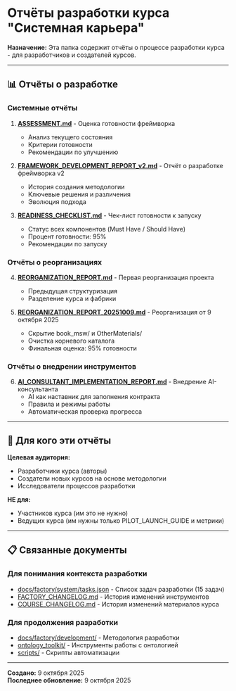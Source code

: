 # Отчёты разработки курса "Системная карьера"

**Назначение:** Эта папка содержит отчёты о процессе разработки курса - для разработчиков и создателей курсов.

---

## 📊 Отчёты о разработке

### Системные отчёты

1. **[ASSESSMENT.md](ASSESSMENT.md)** - Оценка готовности фреймворка
   - Анализ текущего состояния
   - Критерии готовности
   - Рекомендации по улучшению

2. **[FRAMEWORK_DEVELOPMENT_REPORT_v2.md](FRAMEWORK_DEVELOPMENT_REPORT_v2.md)** - Отчёт о разработке фреймворка v2
   - История создания методологии
   - Ключевые решения и различения
   - Эволюция подхода

3. **[READINESS_CHECKLIST.md](READINESS_CHECKLIST.md)** - Чек-лист готовности к запуску
   - Статус всех компонентов (Must Have / Should Have)
   - Процент готовности: 95%
   - Рекомендации по запуску

### Отчёты о реорганизациях

4. **[REORGANIZATION_REPORT.md](REORGANIZATION_REPORT.md)** - Первая реорганизация проекта
   - Предыдущая структуризация
   - Разделение курса и фабрики

5. **[REORGANIZATION_REPORT_20251009.md](REORGANIZATION_REPORT_20251009.md)** - Реорганизация от 9 октября 2025
   - Скрытие book_msw/ и OtherMaterials/
   - Очистка корневого каталога
   - Финальная оценка: 95% готовности

### Отчёты о внедрении инструментов

6. **[AI_CONSULTANT_IMPLEMENTATION_REPORT.md](AI_CONSULTANT_IMPLEMENTATION_REPORT.md)** - Внедрение AI-консультанта
   - AI как наставник для заполнения контракта
   - Правила и режимы работы
   - Автоматическая проверка прогресса

---

## 🎯 Для кого эти отчёты

**Целевая аудитория:**
- Разработчики курса (авторы)
- Создатели новых курсов на основе методологии
- Исследователи процессов разработки

**НЕ для:**
- Участников курса (им это не нужно)
- Ведущих курса (им нужны только PILOT_LAUNCH_GUIDE и метрики)

---

## 📋 Связанные документы

### Для понимания контекста разработки
- [docs/factory/system/tasks.json](../system/tasks.json) - Список задач разработки (15 задач)
- [FACTORY_CHANGELOG.md](../../../FACTORY_CHANGELOG.md) - История изменений инструментов
- [COURSE_CHANGELOG.md](../../../COURSE_CHANGELOG.md) - История изменений материалов курса

### Для продолжения разработки
- [docs/factory/development/](../development/) - Методология разработки
- [ontology_toolkit/](../../../ontology_toolkit/) - Инструменты работы с онтологией
- [scripts/](../../../scripts/) - Скрипты автоматизации

---

**Создано:** 9 октября 2025  
**Последнее обновление:** 9 октября 2025

